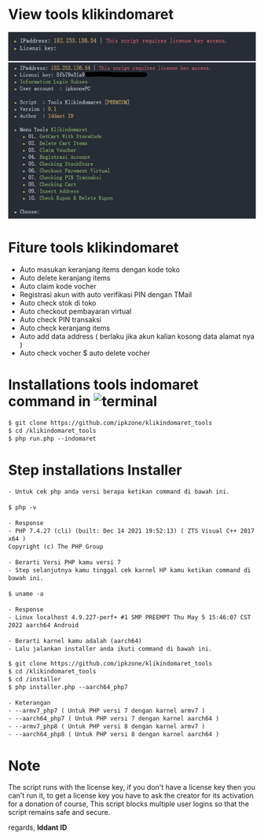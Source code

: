 # View tools klikindomaret
<center><img src="img/licensi.png" alt="indomaret"></center>
<center><img src="img/indomaret.png" alt="indomaret"></center>

# Fiture tools klikindomaret
- Auto masukan keranjang items dengan kode toko
- Auto delete keranjang items
- Auto claim kode vocher
- Registrasi akun with auto verifikasi PIN dengan TMail
- Auto check stok di toko
- Auto checkout pembayaran virtual
- Auto check PIN transaksi 
- Auto check keranjang items
- Auto add data address ( berlaku jika akun kalian kosong data alamat nya )
- Auto check vocher $ auto delete vocher


# Installations tools indomaret command in ![terminal](https://badgen.net/badge/icon/terminal?icon=terminal&label&cache=500)
```shell
$ git clone https://github.com/ipkzone/klikindomaret_tools
$ cd /klikindomaret_tools
$ php run.php --indomaret
```
# Step installations Installer
```shell
- Untuk cek php anda versi berapa ketikan command di bawah ini.

$ php -v

- Response
- PHP 7.4.27 (cli) (built: Dec 14 2021 19:52:13) ( ZTS Visual C++ 2017 x64 )
Copyright (c) The PHP Group

- Berarti Versi PHP kamu versi 7
- Step selanjutnya kamu tinggal cek karnel HP kamu ketikan command di bawah ini.

$ uname -a

- Response
- Linux localhost 4.9.227-perf+ #1 SMP PREEMPT Thu May 5 15:46:07 CST 2022 aarch64 Android

- Berarti karnel kamu adalah (aarch64)
- Lalu jalankan installer anda ikuti command di bawah ini.

```

```shell
$ git clone https://github.com/ipkzone/klikindomaret_tools
$ cd /klikindomaret_tools
$ cd /installer
$ php installer.php --aarch64_php7

- Keterangan
- --armv7_php7 ( Untuk PHP versi 7 dengan karnel armv7 )
- --aarch64_php7 ( Untuk PHP versi 7 dengan karnel aarch64 )
- --armv7_php8 ( Untuk PHP versi 8 dengan karnel armv7 )
- --aarch64_php8 ( Untuk PHP versi 8 dengan karnel aarch64 )
```

# Note
The script runs with the license key,
if you don't have a license key then you can't run it,
to get a license key you have to ask the creator for its activation for a donation of course,
This script blocks multiple user logins so that the script remains safe and secure.

regards,
**Iddant ID**
